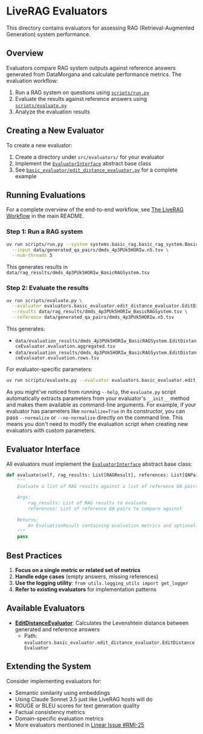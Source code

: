 # LiveRAG Evaluators

This directory contains evaluators for assessing RAG (Retrieval-Augmented Generation) system performance.

## Overview

Evaluators compare RAG system outputs against reference answers generated from DataMorgana and calculate performance metrics. The evaluation workflow:

1. Run a RAG system on questions using [`scripts/run.py`](../scripts/run.py)
2. Evaluate the results against reference answers using [`scripts/evaluate.py`](../scripts/evaluate.py)
3. Analyze the evaluation results

## Creating a New Evaluator

To create a new evaluator:

1. Create a directory under `src/evaluators/` for your evaluator
2. Implement the [`EvaluatorInterface`](./evaluator_interface.py) abstract base class
3. See [`basic_evaluator/edit_distance_evaluator.py`](./basic_evaluator/edit_distance_evaluator.py) for a complete example

## Running Evaluations

For a complete overview of the end-to-end workflow, see [The LiveRAG Workflow](../../README.md#the-liverag-workflow) in the main README.

### Step 1: Run a RAG system

```bash
uv run scripts/run.py --system systems.basic_rag.basic_rag_system.BasicRAGSystem \
  --input data/generated_qa_pairs/dmds_4p3PUk5HORIw.n5.tsv \
  --num-threads 5
```

This generates results in `data/rag_results/dmds_4p3PUk5HORIw_BasicRAGSystem.tsv`

### Step 2: Evaluate the results

```bash
uv run scripts/evaluate.py \
  --evaluator evaluators.basic_evaluator.edit_distance_evaluator.EditDistanceEvaluator \
  --results data/rag_results/dmds_4p3PUk5HORIw_BasicRAGSystem.tsv \
  --reference data/generated_qa_pairs/dmds_4p3PUk5HORIw.n5.tsv
```

This generates:

- `data/evaluation_results/dmds_4p3PUk5HORIw_BasicRAGSystem.EditDistanceEvaluator.evaluation.aggregated.tsv`
- `data/evaluation_results/dmds_4p3PUk5HORIw_BasicRAGSystem.EditDistanceEvaluator.evaluation.rows.tsv`

For evaluator-specific parameters:

```bash
uv run scripts/evaluate.py --evaluator evaluators.basic_evaluator.edit_distance_evaluator.EditDistanceEvaluator --help
```

As you might've noticed from running `--help`, the `evaluate.py` script automatically extracts parameters from your evaluator's `__init__` method and makes them available as command-line arguments. For example, if your evaluator has parameters like `normalize=True` in its constructor, you can pass `--normalize` or `--no-normalize` directly on the command line. This means you don't need to modify the evaluation script when creating new evaluators with custom parameters.

## Evaluator Interface

All evaluators must implement the [`EvaluatorInterface`](./evaluator_interface.py) abstract base class:

```python
def evaluate(self, rag_results: List[RAGResult], references: List[QAPair]) -> EvaluationResult:
    """
    Evaluate a list of RAG results against a list of reference QA pairs.
    
    Args:
        rag_results: List of RAG results to evaluate
        references: List of reference QA pairs to compare against
        
    Returns:
        An EvaluationResult containing evaluation metrics and optionally row-level results
    """
    pass
```

## Best Practices

1. **Focus on a single metric or related set of metrics**
2. **Handle edge cases** (empty answers, missing references)
3. **Use the logging utility**: `from utils.logging_utils import get_logger`
4. **Refer to existing evaluators** for implementation patterns

## Available Evaluators

- **[EditDistanceEvaluator](./basic_evaluator/edit_distance_evaluator.py)**: Calculates the Levenshtein distance between generated and reference answers
  - Path: `evaluators.basic_evaluator.edit_distance_evaluator.EditDistanceEvaluator`

## Extending the System

Consider implementing evaluators for:

- Semantic similarity using embeddings
- Using Claude Sonnet 3.5 just like LiveRAG hosts will do
- ROUGE or BLEU scores for text generation quality
- Factual consistency metrics
- Domain-specific evaluation metrics
- More evaluators mentioned in [Linear Issue #RMI-25](https://linear.app/rmit-liverag-2025/issue/RMI-25/develop-an-llm-based-evaluator-for-rag-system-assessment)
